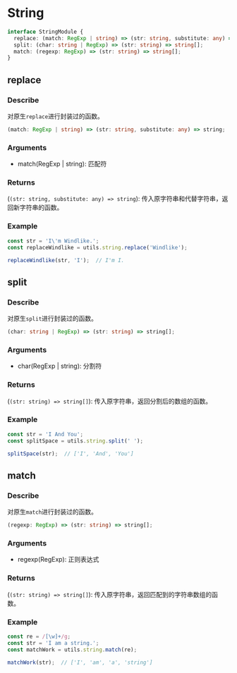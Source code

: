 # String
```ts
interface StringModule {
  replace: (match: RegExp | string) => (str: string, substitute: any) => string;
  split: (char: string | RegExp) => (str: string) => string[];
  match: (regexp: RegExp) => (str: string) => string[];
}
```

## replace
### Describe
对原生```replace```进行封装过的函数。
```ts
(match: RegExp | string) => (str: string, substitute: any) => string;
```

### Arguments
  - match(RegExp | string): 匹配符

### Returns
(```(str: string, substitute: any) => string```): 传入原字符串和代替字符串，返回新字符串的函数。

### Example
```ts
const str = 'I\'m Windlike.';
const replaceWindlike = utils.string.replace('Windlike');

replaceWindlike(str, 'I');  // I'm I.
```

## split
### Describe
对原生```split```进行封装过的函数。
```ts
(char: string | RegExp) => (str: string) => string[];
```

### Arguments
  - char(RegExp | string): 分割符

### Returns
(```(str: string) => string[]```): 传入原字符串，返回分割后的数组的函数。

### Example
```ts
const str = 'I And You';
const splitSpace = utils.string.split(' ');

splitSpace(str);  // ['I', 'And', 'You']
```

## match
### Describe
对原生```match```进行封装过的函数。
```ts
(regexp: RegExp) => (str: string) => string[];
```

### Arguments
  - regexp(RegExp): 正则表达式

### Returns
(```(str: string) => string[]```): 传入原字符串，返回匹配到的字符串数组的函数。

### Example
```ts
const re = /[\w]+/g;
const str = 'I am a string.';
const matchWork = utils.string.match(re);

matchWork(str);  // ['I', 'am', 'a', 'string']
```
